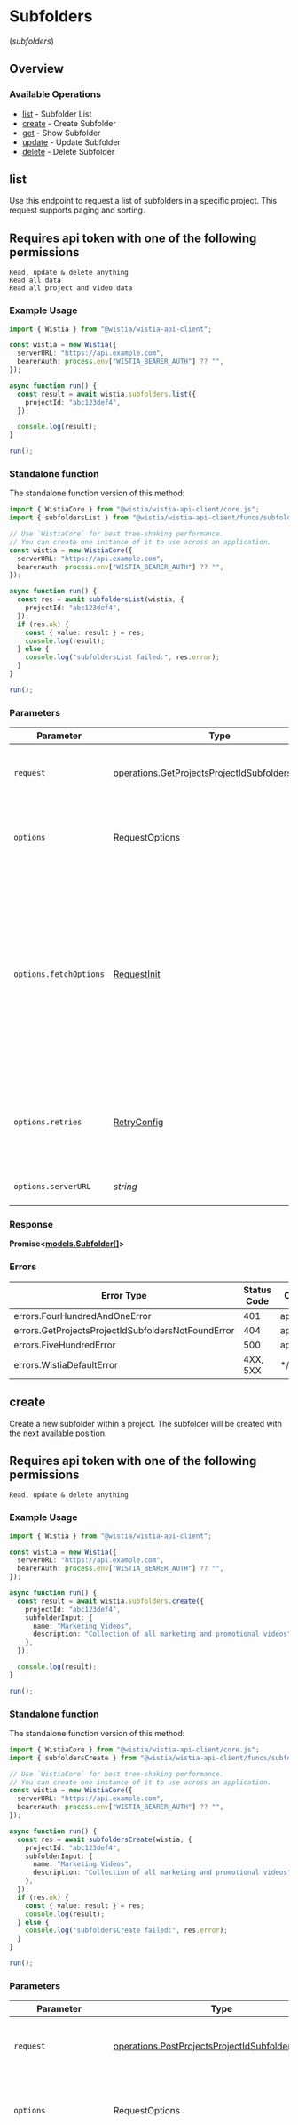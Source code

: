 # Subfolders
(*subfolders*)

## Overview

### Available Operations

* [list](#list) - Subfolder List
* [create](#create) - Create Subfolder
* [get](#get) - Show Subfolder
* [update](#update) - Update Subfolder
* [delete](#delete) - Delete Subfolder

## list

Use this endpoint to request a list of subfolders in a specific project. This request supports paging and sorting.

## Requires api token with one of the following permissions
```
Read, update & delete anything
Read all data
Read all project and video data
```


### Example Usage

<!-- UsageSnippet language="typescript" operationID="get_/projects/{project-id}/subfolders" method="get" path="/projects/{project-id}/subfolders" -->
```typescript
import { Wistia } from "@wistia/wistia-api-client";

const wistia = new Wistia({
  serverURL: "https://api.example.com",
  bearerAuth: process.env["WISTIA_BEARER_AUTH"] ?? "",
});

async function run() {
  const result = await wistia.subfolders.list({
    projectId: "abc123def4",
  });

  console.log(result);
}

run();
```

### Standalone function

The standalone function version of this method:

```typescript
import { WistiaCore } from "@wistia/wistia-api-client/core.js";
import { subfoldersList } from "@wistia/wistia-api-client/funcs/subfoldersList.js";

// Use `WistiaCore` for best tree-shaking performance.
// You can create one instance of it to use across an application.
const wistia = new WistiaCore({
  serverURL: "https://api.example.com",
  bearerAuth: process.env["WISTIA_BEARER_AUTH"] ?? "",
});

async function run() {
  const res = await subfoldersList(wistia, {
    projectId: "abc123def4",
  });
  if (res.ok) {
    const { value: result } = res;
    console.log(result);
  } else {
    console.log("subfoldersList failed:", res.error);
  }
}

run();
```

### Parameters

| Parameter                                                                                                                                                                      | Type                                                                                                                                                                           | Required                                                                                                                                                                       | Description                                                                                                                                                                    |
| ------------------------------------------------------------------------------------------------------------------------------------------------------------------------------ | ------------------------------------------------------------------------------------------------------------------------------------------------------------------------------ | ------------------------------------------------------------------------------------------------------------------------------------------------------------------------------ | ------------------------------------------------------------------------------------------------------------------------------------------------------------------------------ |
| `request`                                                                                                                                                                      | [operations.GetProjectsProjectIdSubfoldersRequest](../../models/operations/getprojectsprojectidsubfoldersrequest.md)                                                           | :heavy_check_mark:                                                                                                                                                             | The request object to use for the request.                                                                                                                                     |
| `options`                                                                                                                                                                      | RequestOptions                                                                                                                                                                 | :heavy_minus_sign:                                                                                                                                                             | Used to set various options for making HTTP requests.                                                                                                                          |
| `options.fetchOptions`                                                                                                                                                         | [RequestInit](https://developer.mozilla.org/en-US/docs/Web/API/Request/Request#options)                                                                                        | :heavy_minus_sign:                                                                                                                                                             | Options that are passed to the underlying HTTP request. This can be used to inject extra headers for examples. All `Request` options, except `method` and `body`, are allowed. |
| `options.retries`                                                                                                                                                              | [RetryConfig](../../lib/utils/retryconfig.md)                                                                                                                                  | :heavy_minus_sign:                                                                                                                                                             | Enables retrying HTTP requests under certain failure conditions.                                                                                                               |
| `options.serverURL`                                                                                                                                                            | *string*                                                                                                                                                                       | :heavy_minus_sign:                                                                                                                                                             | An optional server URL to use.                                                                                                                                                 |

### Response

**Promise\<[models.Subfolder[]](../../models/.md)\>**

### Errors

| Error Type                                         | Status Code                                        | Content Type                                       |
| -------------------------------------------------- | -------------------------------------------------- | -------------------------------------------------- |
| errors.FourHundredAndOneError                      | 401                                                | application/json                                   |
| errors.GetProjectsProjectIdSubfoldersNotFoundError | 404                                                | application/json                                   |
| errors.FiveHundredError                            | 500                                                | application/json                                   |
| errors.WistiaDefaultError                          | 4XX, 5XX                                           | \*/\*                                              |

## create

Create a new subfolder within a project. The subfolder will be created with the next available position.

## Requires api token with one of the following permissions
```
Read, update & delete anything
```


### Example Usage

<!-- UsageSnippet language="typescript" operationID="post_/projects/{project-id}/subfolders" method="post" path="/projects/{project-id}/subfolders" -->
```typescript
import { Wistia } from "@wistia/wistia-api-client";

const wistia = new Wistia({
  serverURL: "https://api.example.com",
  bearerAuth: process.env["WISTIA_BEARER_AUTH"] ?? "",
});

async function run() {
  const result = await wistia.subfolders.create({
    projectId: "abc123def4",
    subfolderInput: {
      name: "Marketing Videos",
      description: "Collection of all marketing and promotional videos",
    },
  });

  console.log(result);
}

run();
```

### Standalone function

The standalone function version of this method:

```typescript
import { WistiaCore } from "@wistia/wistia-api-client/core.js";
import { subfoldersCreate } from "@wistia/wistia-api-client/funcs/subfoldersCreate.js";

// Use `WistiaCore` for best tree-shaking performance.
// You can create one instance of it to use across an application.
const wistia = new WistiaCore({
  serverURL: "https://api.example.com",
  bearerAuth: process.env["WISTIA_BEARER_AUTH"] ?? "",
});

async function run() {
  const res = await subfoldersCreate(wistia, {
    projectId: "abc123def4",
    subfolderInput: {
      name: "Marketing Videos",
      description: "Collection of all marketing and promotional videos",
    },
  });
  if (res.ok) {
    const { value: result } = res;
    console.log(result);
  } else {
    console.log("subfoldersCreate failed:", res.error);
  }
}

run();
```

### Parameters

| Parameter                                                                                                                                                                      | Type                                                                                                                                                                           | Required                                                                                                                                                                       | Description                                                                                                                                                                    |
| ------------------------------------------------------------------------------------------------------------------------------------------------------------------------------ | ------------------------------------------------------------------------------------------------------------------------------------------------------------------------------ | ------------------------------------------------------------------------------------------------------------------------------------------------------------------------------ | ------------------------------------------------------------------------------------------------------------------------------------------------------------------------------ |
| `request`                                                                                                                                                                      | [operations.PostProjectsProjectIdSubfoldersRequest](../../models/operations/postprojectsprojectidsubfoldersrequest.md)                                                         | :heavy_check_mark:                                                                                                                                                             | The request object to use for the request.                                                                                                                                     |
| `options`                                                                                                                                                                      | RequestOptions                                                                                                                                                                 | :heavy_minus_sign:                                                                                                                                                             | Used to set various options for making HTTP requests.                                                                                                                          |
| `options.fetchOptions`                                                                                                                                                         | [RequestInit](https://developer.mozilla.org/en-US/docs/Web/API/Request/Request#options)                                                                                        | :heavy_minus_sign:                                                                                                                                                             | Options that are passed to the underlying HTTP request. This can be used to inject extra headers for examples. All `Request` options, except `method` and `body`, are allowed. |
| `options.retries`                                                                                                                                                              | [RetryConfig](../../lib/utils/retryconfig.md)                                                                                                                                  | :heavy_minus_sign:                                                                                                                                                             | Enables retrying HTTP requests under certain failure conditions.                                                                                                               |
| `options.serverURL`                                                                                                                                                            | *string*                                                                                                                                                                       | :heavy_minus_sign:                                                                                                                                                             | An optional server URL to use.                                                                                                                                                 |

### Response

**Promise\<[models.Subfolder](../../models/subfolder.md)\>**

### Errors

| Error Type                                          | Status Code                                         | Content Type                                        |
| --------------------------------------------------- | --------------------------------------------------- | --------------------------------------------------- |
| errors.FourHundredAndOneError                       | 401                                                 | application/json                                    |
| errors.PostProjectsProjectIdSubfoldersNotFoundError | 404                                                 | application/json                                    |
| errors.FiveHundredError                             | 500                                                 | application/json                                    |
| errors.WistiaDefaultError                           | 4XX, 5XX                                            | \*/\*                                               |

## get

Retrieve detailed information about a specific subfolder, including all media files contained within it.

## Requires api token with one of the following permissions
```
Read, update & delete anything
Read all data
Read all project and video data
```


### Example Usage

<!-- UsageSnippet language="typescript" operationID="get_/projects/{project-id}/subfolders/{subfolder-id}" method="get" path="/projects/{project-id}/subfolders/{subfolder-id}" -->
```typescript
import { Wistia } from "@wistia/wistia-api-client";

const wistia = new Wistia({
  serverURL: "https://api.example.com",
  bearerAuth: process.env["WISTIA_BEARER_AUTH"] ?? "",
});

async function run() {
  const result = await wistia.subfolders.get({
    projectId: "abc123def4",
    subfolderId: "xyz789ghi0",
    descriptionFormat: "markdown",
  });

  console.log(result);
}

run();
```

### Standalone function

The standalone function version of this method:

```typescript
import { WistiaCore } from "@wistia/wistia-api-client/core.js";
import { subfoldersGet } from "@wistia/wistia-api-client/funcs/subfoldersGet.js";

// Use `WistiaCore` for best tree-shaking performance.
// You can create one instance of it to use across an application.
const wistia = new WistiaCore({
  serverURL: "https://api.example.com",
  bearerAuth: process.env["WISTIA_BEARER_AUTH"] ?? "",
});

async function run() {
  const res = await subfoldersGet(wistia, {
    projectId: "abc123def4",
    subfolderId: "xyz789ghi0",
    descriptionFormat: "markdown",
  });
  if (res.ok) {
    const { value: result } = res;
    console.log(result);
  } else {
    console.log("subfoldersGet failed:", res.error);
  }
}

run();
```

### Parameters

| Parameter                                                                                                                                                                      | Type                                                                                                                                                                           | Required                                                                                                                                                                       | Description                                                                                                                                                                    |
| ------------------------------------------------------------------------------------------------------------------------------------------------------------------------------ | ------------------------------------------------------------------------------------------------------------------------------------------------------------------------------ | ------------------------------------------------------------------------------------------------------------------------------------------------------------------------------ | ------------------------------------------------------------------------------------------------------------------------------------------------------------------------------ |
| `request`                                                                                                                                                                      | [operations.GetProjectsProjectIdSubfoldersSubfolderIdRequest](../../models/operations/getprojectsprojectidsubfolderssubfolderidrequest.md)                                     | :heavy_check_mark:                                                                                                                                                             | The request object to use for the request.                                                                                                                                     |
| `options`                                                                                                                                                                      | RequestOptions                                                                                                                                                                 | :heavy_minus_sign:                                                                                                                                                             | Used to set various options for making HTTP requests.                                                                                                                          |
| `options.fetchOptions`                                                                                                                                                         | [RequestInit](https://developer.mozilla.org/en-US/docs/Web/API/Request/Request#options)                                                                                        | :heavy_minus_sign:                                                                                                                                                             | Options that are passed to the underlying HTTP request. This can be used to inject extra headers for examples. All `Request` options, except `method` and `body`, are allowed. |
| `options.retries`                                                                                                                                                              | [RetryConfig](../../lib/utils/retryconfig.md)                                                                                                                                  | :heavy_minus_sign:                                                                                                                                                             | Enables retrying HTTP requests under certain failure conditions.                                                                                                               |
| `options.serverURL`                                                                                                                                                            | *string*                                                                                                                                                                       | :heavy_minus_sign:                                                                                                                                                             | An optional server URL to use.                                                                                                                                                 |

### Response

**Promise\<[models.SubfolderWithMedia](../../models/subfolderwithmedia.md)\>**

### Errors

| Error Type                                                    | Status Code                                                   | Content Type                                                  |
| ------------------------------------------------------------- | ------------------------------------------------------------- | ------------------------------------------------------------- |
| errors.FourHundredAndOneError                                 | 401                                                           | application/json                                              |
| errors.GetProjectsProjectIdSubfoldersSubfolderIdNotFoundError | 404                                                           | application/json                                              |
| errors.FiveHundredError                                       | 500                                                           | application/json                                              |
| errors.WistiaDefaultError                                     | 4XX, 5XX                                                      | \*/\*                                                         |

## update

Update a subfolder's name and/or description. 

## Requires api token with one of the following permissions
```
Read, update & delete anything
```


### Example Usage

<!-- UsageSnippet language="typescript" operationID="put_/projects/{project-id}/subfolders/{subfolder-id}" method="put" path="/projects/{project-id}/subfolders/{subfolder-id}" -->
```typescript
import { Wistia } from "@wistia/wistia-api-client";

const wistia = new Wistia({
  serverURL: "https://api.example.com",
  bearerAuth: process.env["WISTIA_BEARER_AUTH"] ?? "",
});

async function run() {
  const result = await wistia.subfolders.update({
    projectId: "abc123def4",
    subfolderId: "xyz789ghi0",
    requestBody: {
      name: "Updated Marketing Videos",
      description: "Updated collection of marketing materials",
    },
  });

  console.log(result);
}

run();
```

### Standalone function

The standalone function version of this method:

```typescript
import { WistiaCore } from "@wistia/wistia-api-client/core.js";
import { subfoldersUpdate } from "@wistia/wistia-api-client/funcs/subfoldersUpdate.js";

// Use `WistiaCore` for best tree-shaking performance.
// You can create one instance of it to use across an application.
const wistia = new WistiaCore({
  serverURL: "https://api.example.com",
  bearerAuth: process.env["WISTIA_BEARER_AUTH"] ?? "",
});

async function run() {
  const res = await subfoldersUpdate(wistia, {
    projectId: "abc123def4",
    subfolderId: "xyz789ghi0",
    requestBody: {
      name: "Updated Marketing Videos",
      description: "Updated collection of marketing materials",
    },
  });
  if (res.ok) {
    const { value: result } = res;
    console.log(result);
  } else {
    console.log("subfoldersUpdate failed:", res.error);
  }
}

run();
```

### Parameters

| Parameter                                                                                                                                                                      | Type                                                                                                                                                                           | Required                                                                                                                                                                       | Description                                                                                                                                                                    |
| ------------------------------------------------------------------------------------------------------------------------------------------------------------------------------ | ------------------------------------------------------------------------------------------------------------------------------------------------------------------------------ | ------------------------------------------------------------------------------------------------------------------------------------------------------------------------------ | ------------------------------------------------------------------------------------------------------------------------------------------------------------------------------ |
| `request`                                                                                                                                                                      | [operations.PutProjectsProjectIdSubfoldersSubfolderIdRequest](../../models/operations/putprojectsprojectidsubfolderssubfolderidrequest.md)                                     | :heavy_check_mark:                                                                                                                                                             | The request object to use for the request.                                                                                                                                     |
| `options`                                                                                                                                                                      | RequestOptions                                                                                                                                                                 | :heavy_minus_sign:                                                                                                                                                             | Used to set various options for making HTTP requests.                                                                                                                          |
| `options.fetchOptions`                                                                                                                                                         | [RequestInit](https://developer.mozilla.org/en-US/docs/Web/API/Request/Request#options)                                                                                        | :heavy_minus_sign:                                                                                                                                                             | Options that are passed to the underlying HTTP request. This can be used to inject extra headers for examples. All `Request` options, except `method` and `body`, are allowed. |
| `options.retries`                                                                                                                                                              | [RetryConfig](../../lib/utils/retryconfig.md)                                                                                                                                  | :heavy_minus_sign:                                                                                                                                                             | Enables retrying HTTP requests under certain failure conditions.                                                                                                               |
| `options.serverURL`                                                                                                                                                            | *string*                                                                                                                                                                       | :heavy_minus_sign:                                                                                                                                                             | An optional server URL to use.                                                                                                                                                 |

### Response

**Promise\<[models.Subfolder](../../models/subfolder.md)\>**

### Errors

| Error Type                                                    | Status Code                                                   | Content Type                                                  |
| ------------------------------------------------------------- | ------------------------------------------------------------- | ------------------------------------------------------------- |
| errors.FourHundredAndOneError                                 | 401                                                           | application/json                                              |
| errors.PutProjectsProjectIdSubfoldersSubfolderIdNotFoundError | 404                                                           | application/json                                              |
| errors.FiveHundredError                                       | 500                                                           | application/json                                              |
| errors.WistiaDefaultError                                     | 4XX, 5XX                                                      | \*/\*                                                         |

## delete

Delete a subfolder from a project. All media files in the subfolder will be moved to the project's root level.

The subfolder is soft-deleted and may be recoverable through other means, but is no longer accessible via the API.

## Requires api token with one of the following permissions
```
Read, update & delete anything
```


### Example Usage

<!-- UsageSnippet language="typescript" operationID="delete_/projects/{project-id}/subfolders/{subfolder-id}" method="delete" path="/projects/{project-id}/subfolders/{subfolder-id}" -->
```typescript
import { Wistia } from "@wistia/wistia-api-client";

const wistia = new Wistia({
  serverURL: "https://api.example.com",
  bearerAuth: process.env["WISTIA_BEARER_AUTH"] ?? "",
});

async function run() {
  const result = await wistia.subfolders.delete({
    projectId: "abc123def4",
    subfolderId: "xyz789ghi0",
  });

  console.log(result);
}

run();
```

### Standalone function

The standalone function version of this method:

```typescript
import { WistiaCore } from "@wistia/wistia-api-client/core.js";
import { subfoldersDelete } from "@wistia/wistia-api-client/funcs/subfoldersDelete.js";

// Use `WistiaCore` for best tree-shaking performance.
// You can create one instance of it to use across an application.
const wistia = new WistiaCore({
  serverURL: "https://api.example.com",
  bearerAuth: process.env["WISTIA_BEARER_AUTH"] ?? "",
});

async function run() {
  const res = await subfoldersDelete(wistia, {
    projectId: "abc123def4",
    subfolderId: "xyz789ghi0",
  });
  if (res.ok) {
    const { value: result } = res;
    console.log(result);
  } else {
    console.log("subfoldersDelete failed:", res.error);
  }
}

run();
```

### Parameters

| Parameter                                                                                                                                                                      | Type                                                                                                                                                                           | Required                                                                                                                                                                       | Description                                                                                                                                                                    |
| ------------------------------------------------------------------------------------------------------------------------------------------------------------------------------ | ------------------------------------------------------------------------------------------------------------------------------------------------------------------------------ | ------------------------------------------------------------------------------------------------------------------------------------------------------------------------------ | ------------------------------------------------------------------------------------------------------------------------------------------------------------------------------ |
| `request`                                                                                                                                                                      | [operations.DeleteProjectsProjectIdSubfoldersSubfolderIdRequest](../../models/operations/deleteprojectsprojectidsubfolderssubfolderidrequest.md)                               | :heavy_check_mark:                                                                                                                                                             | The request object to use for the request.                                                                                                                                     |
| `options`                                                                                                                                                                      | RequestOptions                                                                                                                                                                 | :heavy_minus_sign:                                                                                                                                                             | Used to set various options for making HTTP requests.                                                                                                                          |
| `options.fetchOptions`                                                                                                                                                         | [RequestInit](https://developer.mozilla.org/en-US/docs/Web/API/Request/Request#options)                                                                                        | :heavy_minus_sign:                                                                                                                                                             | Options that are passed to the underlying HTTP request. This can be used to inject extra headers for examples. All `Request` options, except `method` and `body`, are allowed. |
| `options.retries`                                                                                                                                                              | [RetryConfig](../../lib/utils/retryconfig.md)                                                                                                                                  | :heavy_minus_sign:                                                                                                                                                             | Enables retrying HTTP requests under certain failure conditions.                                                                                                               |
| `options.serverURL`                                                                                                                                                            | *string*                                                                                                                                                                       | :heavy_minus_sign:                                                                                                                                                             | An optional server URL to use.                                                                                                                                                 |

### Response

**Promise\<[models.Subfolder](../../models/subfolder.md)\>**

### Errors

| Error Type                                                       | Status Code                                                      | Content Type                                                     |
| ---------------------------------------------------------------- | ---------------------------------------------------------------- | ---------------------------------------------------------------- |
| errors.FourHundredAndOneError                                    | 401                                                              | application/json                                                 |
| errors.DeleteProjectsProjectIdSubfoldersSubfolderIdNotFoundError | 404                                                              | application/json                                                 |
| errors.FiveHundredError                                          | 500                                                              | application/json                                                 |
| errors.WistiaDefaultError                                        | 4XX, 5XX                                                         | \*/\*                                                            |